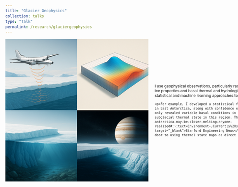```yaml
---
title: "Glacier Geophysics"
collection: talks
type: "Talk"
permalink: /research/glaciergeophysics
---
```


<div style="display: flex; align-items: center; justify-content: space-between; margin-top: 1em;">

  <!-- Left side: Figure -->
  <div style="flex-shrink: 0; display: flex; align-items: center; justify-content: flex-start; padding-right: 20px;">
    <img src="/images/integrative.png" alt="Radar sounding schematic" style="width: 450px;">
  </div>

  <!-- Right side: Text -->
  <div style="flex: 1; font-size: 0.85em;">
    <p>I use geophysical observations, particularly radar sounding, to reveal the physical state of ice sheets from surface to bed. Radar data can capture variations in ice properties and basal thermal and hydrologic conditions, yet quantitative analyses remain uncommon. My work advances these capabilities by applying statistical and machine learning approaches to extract robust physical insight from radar echoes.</p>

    <p>For example, I developed a statistical framework to classify frozen and thawed bed conditions beneath the outflow of the Wilkes Subglacial Basin in East Antarctica, along with confidence estimates for each classification. <a href="/publications/#publication-2024-Dawson">This analysis</a> not only revealed variable basal conditions in a region critical to East Antarctica's stability but also marked the first radar-based assessment of subglacial thermal state in this region. These findings were covered in <a href="https://engineering.stanford.edu/news/currently-stable-parts-east-antarctica-may-be-closer-melting-anyone-realized#:~:text=Environment-,Currently%20stable%20parts%20of%20East%20Antarctica%20may%20be%20closer%20to,in%20the%20Wilkes%20Subglacial%20Basin." target="_blank">Stanford Engineering News</a>. By turning radar observations into physically interpretable classifications, this work opens the door to using thermal state maps as direct constraints in ice sheet models.</p>
  </div>

</div>

